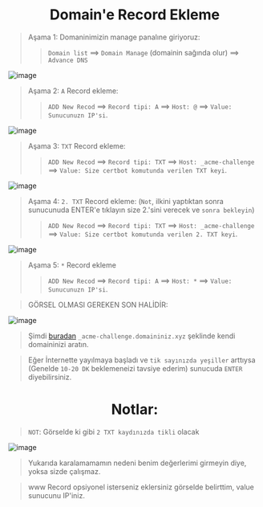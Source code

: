 <h1 align="center">Domain'e Record Ekleme</h1>

> Aşama 1: Domaninimizin manage panalıne giriyoruz:
>> `Domain list` ==> `Domain Manage` (domainin sağında olur) ==> `Advance DNS`

![image](https://github.com/ruesandora/Ar.io/assets/101149671/beaff9fc-da0b-4d73-b17e-ae2c8535d1e4)

> Aşama 2: `A` Record ekleme:
>> `ADD New Recod` ==> `Record tipi: A` ==> `Host: @` ==> `Value: Sunucunuzn IP'si`. 

![image](https://github.com/ruesandora/Ar.io/assets/101149671/2dcce3a4-dc48-4333-82c6-eb4dc6cafbb8)


> Aşama 3: `TXT` Record ekleme:
>> `ADD New Recod` ==> `Record tipi: TXT` ==> `Host: _acme-challenge` ==> `Value: Size certbot komutunda verilen TXT keyi`.

![image](https://github.com/ruesandora/Ar.io/assets/101149671/89e014e0-5d73-42c0-9501-c691f95b553b)

> Aşama 4: `2. TXT` Record ekleme: (`Not`, ilkini yaptıktan sonra sunucunuda ENTER'e tıklayın size 2.'sini verecek ve `sonra bekleyin`)
>> `ADD New Recod` ==> `Record tipi: TXT` ==> `Host: _acme-challenge` ==> `Value: Size certbot komutunda verilen 2. TXT keyi`.

![image](https://github.com/ruesandora/Ar.io/assets/101149671/fceeab84-cf51-4c4f-98f5-b38097fd138c)

> Aşama 5: `*` Record ekleme
>> `ADD New Recod` ==> `Record tipi: A` ==> `Host: *` ==> `Value: Sunucunuzn IP'si`. 

> GÖRSEL OLMASI GEREKEN SON HALİDİR:

![image](https://github.com/ruesandora/Ar.io/assets/101149671/df74737f-1b7d-4415-9cbc-bbb2ed0ac933)


> Şimdi [buradan](https://dnschecker.org/#TXT/_acme-challenge.ruesandora.xyz) `_acme-challenge.domaininiz.xyz` şeklinde kendi domaininizi aratın.

> Eğer İnternette yayılmaya başladı ve `tik sayınızda yeşiller` arttıysa (Genelde `10-20 DK` beklemeneizi tavsiye ederim) sunucuda `ENTER` diyebilirsiniz.

<h1 align="center">Notlar:</h1>

> `NOT`: Görselde ki gibi `2 TXT kaydınızda tikli` olacak

![image](https://github.com/ruesandora/Ar.io/assets/101149671/cdc2508a-7c52-4241-ac95-3dc3eaf6a875)

> Yukarıda karalamamamın nedeni benim değerlerimi girmeyin diye, yoksa sizde çalışmaz.

> www Record opsiyonel isterseniz eklersiniz görselde belirttim, value sunucunu IP'iniz.
